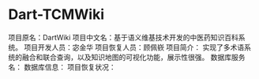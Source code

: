 Dart-TCMWiki
============

项目原名：DartWiki
项目中文名：基于语义维基技术开发的中医药知识百科系统。
项目开发人员：宓金华
项目恢复人员：顾佩嵚
项目简介： 实现了多术语系统的融合和联合查询，以及知识地图的可视化功能，展示性很强。
数据库服务名：
数据库信息：
项目恢复状况：
